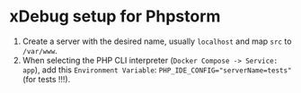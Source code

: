 # xDebug setup for Phpstorm

1. Create a server with the desired name, usually `localhost` and map `src` to `/var/www`.
2. When selecting the PHP CLI interpreter (`Docker Compose -> Service: app`), add
   this `Environment Variable`: `PHP_IDE_CONFIG="serverName=tests"` (for tests !!!).
